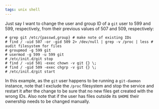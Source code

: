 ```yaml
---
tags: unix shell
---
```


Just say I want to change the user and group ID of a `git` user to 599 and 599, respectively, from their previous values of 507 and 509, respectively:

```shell
# grep git /etc/{passwd,group} # make note of existing IDs
# find / -uid 507 -or -gid 509 2> /dev/null | grep -v /proc | less # audit filesystem for files
# groupmod -g 599 git
# usermod -g 599 -u 599 git
# /etc/init.d/git stop
# find / -uid 501 -exec chown -v git {} \;
# find / -gid 509 -exec chgrp -v git {} \;
# /etc/init.d/git start
```

In this example, as the `git` user happens to be running a `git-daemon` instance, note that I exclude the `/proc` filesystem and stop the service and restart it after the change to be sure that no new files get created with the wrong IDs. Also note that if the user has files outside its `$HOME` their ownership needs to be changed manually.
